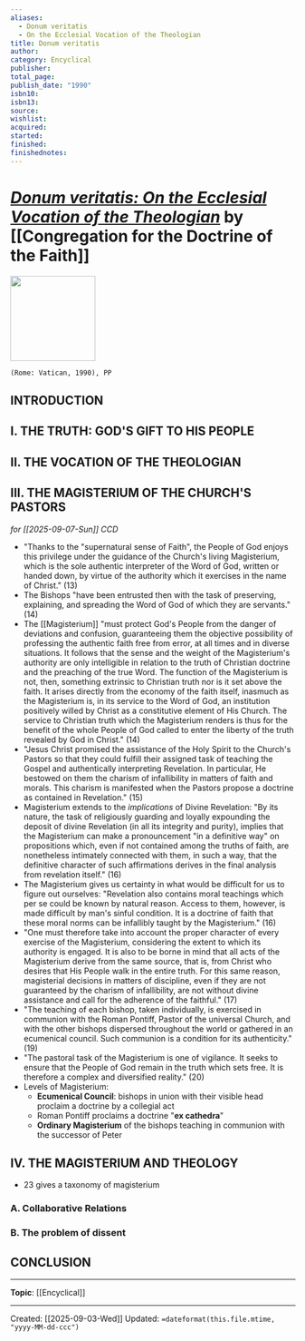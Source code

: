 ```yaml
---
aliases:
  - Donum veritatis
  - On the Ecclesial Vocation of the Theologian
title: Donum veritatis
author:
category: Encyclical
publisher:
total_page:
publish_date: "1990"
isbn10:
isbn13:
source:
wishlist:
acquired:
started:
finished:
finishednotes:
---
```

# *[Donum veritatis: On the Ecclesial Vocation of the Theologian](https://www.vatican.va/roman_curia/congregations/cfaith/documents/rc_con_cfaith_doc_19900524_theologian-vocation_en.html)* by [[Congregation for the Doctrine of the Faith]]

<img src="url" width=150>

`(Rome: Vatican, 1990), PP`


## INTRODUCTION

## I. THE TRUTH: GOD'S GIFT TO HIS PEOPLE

## II. THE VOCATION OF THE THEOLOGIAN 

## III. THE MAGISTERIUM OF THE CHURCH'S PASTORS 
*for [[2025-09-07-Sun]] CCD*
- "Thanks to the "supernatural sense of Faith", the People of God enjoys this privilege under the guidance of the Church's living Magisterium, which is the sole authentic interpreter of the Word of God, written or handed down, by virtue of the authority which it exercises in the name of Christ." (13)
- The Bishops "have been entrusted then with the task of preserving, explaining, and spreading the Word of God of which they are servants." (14)
- The [[Magisterium]] "must protect God's People from the danger of deviations and confusion, guaranteeing them the objective possibility of professing the authentic faith free from error, at all times and in diverse situations. It follows that the sense and the weight of the Magisterium's authority are only intelligible in relation to the truth of Christian doctrine and the preaching of the true Word. The function of the Magisterium is not, then, something extrinsic to Christian truth nor is it set above the faith. It arises directly from the economy of the faith itself, inasmuch as the Magisterium is, in its service to the Word of God, an institution positively willed by Christ as a constitutive element of His Church. The service to Christian truth which the Magisterium renders is thus for the benefit of the whole People of God called to enter the liberty of the truth revealed by God in Christ." (14)
- "Jesus Christ promised the assistance of the Holy Spirit to the Church's Pastors so that they could fulfill their assigned task of teaching the Gospel and authentically interpreting Revelation. In particular, He bestowed on them the charism of infallibility in matters of faith and morals. This charism is manifested when the Pastors propose a doctrine as contained in Revelation." (15)
- Magisterium extends to the *implications* of Divine Revelation: "By its nature, the task of religiously guarding and loyally expounding the deposit of divine Revelation (in all its integrity and purity), implies that the Magisterium can make a pronouncement "in a definitive way" on propositions which, even if not contained among the truths of faith, are nonetheless intimately connected with them, in such a way, that the definitive character of such affirmations derives in the final analysis from revelation itself." (16)
- The Magisterium gives us certainty in what would be difficult for us to figure out ourselves: "Revelation also contains moral teachings which per se could be known by natural reason. Access to them, however, is made difficult by man's sinful condition. It is a doctrine of faith that these moral norms can be infallibly taught by the Magisterium." (16)
- "One must therefore take into account the proper character of every exercise of the Magisterium, considering the extent to which its authority is engaged. It is also to be borne in mind that all acts of the Magisterium derive from the same source, that is, from Christ who desires that His People walk in the entire truth. For this same reason, magisterial decisions in matters of discipline, even if they are not guaranteed by the charism of infallibility, are not without divine assistance and call for the adherence of the faithful." (17)
- "The teaching of each bishop, taken individually, is exercised in communion with the Roman Pontiff, Pastor of the universal Church, and with the other bishops dispersed throughout the world or gathered in an ecumenical council. Such communion is a condition for its authenticity." (19)
- "The pastoral task of the Magisterium is one of vigilance. It seeks to ensure that the People of God remain in the truth which sets free. It is therefore a complex and diversified reality." (20)
- Levels of Magisterium: 
	- **Ecumenical Council**: bishops in union with their visible head proclaim a doctrine by a collegial act
	- Roman Pontiff proclaims a doctrine "**ex cathedra**"
	- **Ordinary Magisterium** of the bishops teaching in communion with the successor of Peter



## IV. THE MAGISTERIUM AND THEOLOGY
- 23 gives a taxonomy of magisterium 

###  A. Collaborative Relations 

###  B. The problem of dissent 

## CONCLUSION


--- 
**Topic**: [[Encyclical]]

---
Created: [[2025-09-03-Wed]]
Updated: `=dateformat(this.file.mtime, "yyyy-MM-dd-ccc")`
